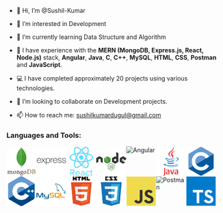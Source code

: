 - 👋 Hi, I’m @Sushil-Kumar
- 👀 I’m interested in Development
- 🌱 I’m currently learning Data Structure and Algorithm 

- 💼 I have experience with the **MERN (MongoDB, Express.js, React, Node.js)** stack, **Angular**, **Java**, **C**, **C++**, **MySQL**, **HTML**, **CSS**, **Postman** and **JavaScript**. 
- 💻 I have completed approximately 20 projects using various technologies.
- 💞️ I’m looking to collaborate on Development projects.
- 📫 How to reach me: sushilkumardugul@gmail.com

<!---
sushil-sagar/sushil-sagar is a ✨ special ✨ repository because its `README.md` (this file) appears on your GitHub profile.
You can click the Preview link to take a look at your changes.
--->

### Languages and Tools:

<img align="left" alt="MERN Stack" width="70px" src="https://raw.githubusercontent.com/devicons/devicon/master/icons/mongodb/mongodb-original-wordmark.svg" />
<img align="left" alt="MERN Stack" width="70px" src="https://raw.githubusercontent.com/devicons/devicon/master/icons/express/express-original-wordmark.svg" />
<img align="left" alt="MERN Stack" width="70px" src="https://raw.githubusercontent.com/devicons/devicon/master/icons/react/react-original-wordmark.svg" />
<img align="left" alt="MERN Stack" width="70px" src="https://raw.githubusercontent.com/devicons/devicon/master/icons/nodejs/nodejs-original-wordmark.svg" />
<img align="left" alt="Angular" width="70px" src="https://angular.io/assets/images/logos/angular/angular.svg" />
<img align="left" alt="Java" width="70px" src="https://raw.githubusercontent.com/devicons/devicon/master/icons/java/java-original-wordmark.svg" />
<img align="left" alt="C" width="70px" src="https://raw.githubusercontent.com/devicons/devicon/master/icons/c/c-original.svg" />
<img align="left" alt="C++" width="70px" src="https://raw.githubusercontent.com/devicons/devicon/master/icons/cplusplus/cplusplus-original.svg" />
<img align="left" alt="MySQL" width="70px" src="https://raw.githubusercontent.com/devicons/devicon/master/icons/mysql/mysql-original-wordmark.svg" />
<img align="left" alt="HTML5" width="70px" src="https://raw.githubusercontent.com/devicons/devicon/master/icons/html5/html5-original-wordmark.svg" />
<img align="left" alt="CSS3" width="70px" src="https://raw.githubusercontent.com/devicons/devicon/master/icons/css3/css3-original-wordmark.svg" />
<img align="left" alt="JavaScript" width="70px" src="https://raw.githubusercontent.com/devicons/devicon/master/icons/javascript/javascript-original.svg" />
<img align="left" alt="Postman" width="70px" src="https://www.vectorlogo.zone/logos/getpostman/getpostman-icon.svg" />
<img align="left" alt="TypeScript" width="70px" src="https://raw.githubusercontent.com/devicons/devicon/master/icons/typescript/typescript-original.svg" />



